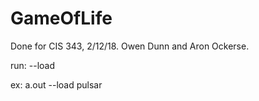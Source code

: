 # GameOfLife
Done for CIS 343, 2/12/18. 
Owen Dunn and Aron Ockerse.

run: <exe> --load <filename>

ex: a.out --load pulsar
